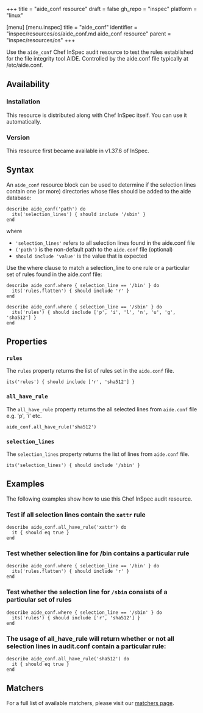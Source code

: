 +++
title = "aide_conf resource"
draft = false
gh_repo = "inspec"
platform = "linux"

[menu]
  [menu.inspec]
    title = "aide_conf"
    identifier = "inspec/resources/os/aide_conf.md aide_conf resource"
    parent = "inspec/resources/os"
+++

Use the `aide_conf` Chef InSpec audit resource to test the rules established for the file integrity tool AIDE. Controlled by the aide.conf file typically at /etc/aide.conf.

## Availability

### Installation

This resource is distributed along with Chef InSpec itself. You can use it automatically.

### Version

This resource first became available in v1.37.6 of InSpec.

## Syntax

An `aide_conf` resource block can be used to determine if the selection lines contain one (or more) directories whose files should be added to the aide database:

    describe aide_conf('path') do
      its('selection_lines') { should include '/sbin' }
    end

where

- `'selection_lines'` refers to all selection lines found in the aide.conf file
- `('path')` is the non-default path to the `aide.conf` file (optional)
- `should include 'value'` is the value that is expected

Use the where clause to match a selection_line to one rule or a particular set of rules found in the aide.conf file:

    describe aide_conf.where { selection_line == '/bin' } do
      its('rules.flatten') { should include 'r' }
    end

    describe aide_conf.where { selection_line == '/sbin' } do
      its('rules') { should include ['p', 'i', 'l', 'n', 'u', 'g', 'sha512'] }
    end

## Properties

### `rules`

The `rules` property returns the list of rules set in the `aide.conf` file.

    its('rules') { should include ['r', 'sha512'] }

### `all_have_rule`

The `all_have_rule` property returns the all selected lines from `aide.conf` file e.g. 'p', 'i' etc.

    aide_conf.all_have_rule('sha512')

### `selection_lines`

The `selection_lines` property returns the list of lines from `aide.conf` file.

    its('selection_lines') { should include '/sbin' }

## Examples

The following examples show how to use this Chef InSpec audit resource.

### Test if all selection lines contain the `xattr` rule

    describe aide_conf.all_have_rule('xattr') do
      it { should eq true }
    end

### Test whether selection line for /bin contains a particular rule

    describe aide_conf.where { selection_line == '/bin' } do
      its('rules.flatten') { should include 'r' }
    end

### Test whether the selection line for `/sbin` consists of a particular set of rules

    describe aide_conf.where { selection_line == '/sbin' } do
      its('rules') { should include ['r', 'sha512'] }
    end

### The usage of all_have_rule will return whether or not all selection lines in audit.conf contain a particular rule:

    describe aide_conf.all_have_rule('sha512') do
      it { should eq true }
    end

## Matchers

For a full list of available matchers, please visit our [matchers page](/inspec/matchers/).
